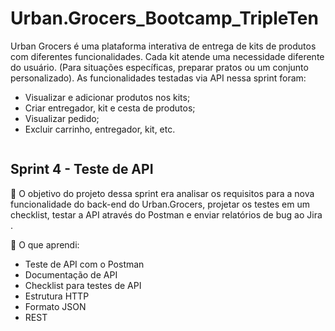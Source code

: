 # Urban.Grocers_Bootcamp_TripleTen

Urban Grocers é uma plataforma interativa de entrega de kits de produtos com diferentes funcionalidades. Cada kit atende uma necessidade diferente do usuário. (Para situações específicas, preparar pratos ou um conjunto personalizado). 
As funcionalidades testadas via API nessa sprint foram:
+ Visualizar e adicionar produtos nos kits;
+ Criar entregador, kit e cesta de produtos;
+ Visualizar pedido;
+ Excluir carrinho, entregador, kit, etc.

<img scr="https://github.com/DharaYasmim/Urban-Grocers_Bootcamp_TripleTen/assets/170812908/72bda17c-d9be-4612-af0c-9dfd5990413d">

## Sprint 4 - Teste de API
:dart: O objetivo do projeto dessa sprint era analisar os requisitos para a nova funcionalidade do back-end do Urban.Grocers, projetar os testes em um checklist, testar a API através do Postman e enviar relatórios de bug ao Jira . <br>

:pushpin: O que aprendi: 
+ Teste de API com o Postman
+ Documentação de API
+ Checklist para testes de API
+ Estrutura HTTP
+ Formato JSON
+ REST
